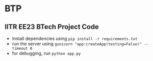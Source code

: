 # BTP

## IITR EE23 BTech Project Code

-   Install dependencies using `pip install -r requirements.txt`
-   run the server using `gunicorn "app:createApp(testing=False)" --timeout 0`
-   for debugging, run `python app.py`
